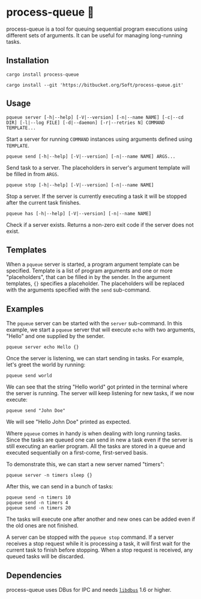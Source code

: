 # process-queue 🚋

process-queue is a tool for queuing sequential program executions using
different sets of arguments. It can be useful for managing long-running tasks.

## Installation

    cargo install process-queue

    cargo install --git 'https://bitbucket.org/Soft/process-queue.git'

## Usage

    pqueue server [-h|--help] [-V|--version] [-n|--name NAME] [-c|--cd DIR] [-l|--log FILE] [-d|--daemon] [-r|--retries N] COMMAND TEMPLATE...

Start a server for running `COMMAND` instances using arguments defined using `TEMPLATE`.

    pqueue send [-h|--help] [-V|--version] [-n|--name NAME] ARGS...

Send task to a server. The placeholders in server's argument template will be
filled in from `ARGS`.

    pqueue stop [-h|--help] [-V|--version] [-n|--name NAME]

Stop a server. If the server is currently executing a task it will be stopped
after the current task finishes.

    pqueue has [-h|--help] [-V|--version] [-n|--name NAME]

Check if a server exists. Returns a non-zero exit code if the server does not
exist.

## Templates

When a `pqueue` server is started, a program argument template can be specified.
Template is a list of program arguments and one or more "placeholders", that can
be filled in by the sender. In the argument templates, `{}` specifies a
placeholder. The placeholders will be replaced with the arguments specified with
the `send` sub-command.

## Examples

The `pqueue` server can be started with the `server` sub-command. In this
example, we start a `pqueue` server that will execute `echo` with two arguments,
"Hello" and one supplied by the sender.

    pqueue server echo Hello {}

Once the server is listening, we can start sending in tasks. For example, let's
greet the world by running:

    pqueue send world

We can see that the string "Hello world" got printed in the terminal where the
server is running. The server will keep listening for new tasks, if we now
execute:

    pqueue send "John Doe"

We will see "Hello John Doe" printed as expected.

Where `pqueue` comes in handy is when dealing with long running tasks. Since the
tasks are queued one can send in new a task even if the server is still
executing an earlier program. All the tasks are stored in a queue and executed
sequentially on a first-come, first-served basis.

To demonstrate this, we can start a new server named "timers":

    pqueue server -n timers sleep {}

After this, we can send in a bunch of tasks:

    pqueue send -n timers 10
    pqueue send -n timers 4
    pqueue send -n timers 20

The tasks will execute one after another and new ones can be added even if the
old ones are not finished.

A server can be stopped with the `pqueue stop` command. If a server receives a
stop request while it is processing a task, it will first wait for the current
task to finish before stopping. When a stop request is received, any queued
tasks will be discarded.

## Dependencies

process-queue uses DBus for IPC and
needs [`libdbus`](https://dbus.freedesktop.org/releases/dbus/) 1.6 or higher.
